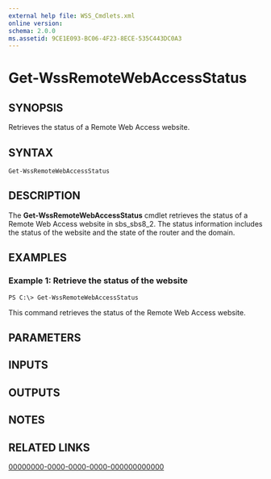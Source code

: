```yaml
---
external help file: WSS_Cmdlets.xml
online version: 
schema: 2.0.0
ms.assetid: 9CE1E093-BC06-4F23-8ECE-535C443DC0A3
---
```


# Get-WssRemoteWebAccessStatus

## SYNOPSIS
Retrieves the status of a Remote Web Access website.

## SYNTAX

```
Get-WssRemoteWebAccessStatus
```

## DESCRIPTION
The **Get-WssRemoteWebAccessStatus** cmdlet retrieves the status of a Remote Web Access website in sbs_sbs8_2.
The status information includes the status of the website and the state of the router and the domain.

## EXAMPLES

### Example 1: Retrieve the status of the website
```
PS C:\> Get-WssRemoteWebAccessStatus
```

This command retrieves the status of the Remote Web Access website.

## PARAMETERS

## INPUTS

## OUTPUTS

## NOTES

## RELATED LINKS

[00000000-0000-0000-0000-000000000000](00000000-0000-0000-0000-000000000000)

